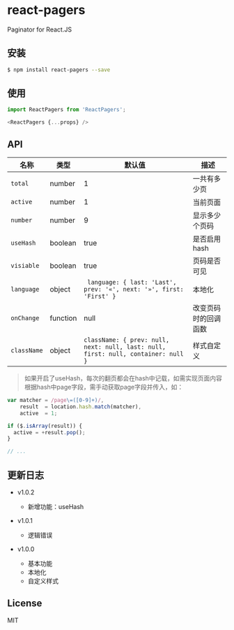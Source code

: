 # react-pagers
Paginator for React.JS

## 安装
```bash
$ npm install react-pagers --save
```

## 使用
```js
import ReactPagers from 'ReactPagers';

<ReactPagers {...props} />
```

## API

| 名称 | 类型 | 默认值 | 描述 |
| ---- | ---- | ---- | --- |
| `total` | number | 1 | 一共有多少页 |
| `active` | number | 1 | 当前页面 |
| `number` | number | 9 | 显示多少个页码 |
| `useHash` | boolean | true | 是否启用hash |
| `visiable` | boolean | true | 页码是否可见 |
| `language` | object | ` language: { last: 'Last', prev: '«', next: '»', first: 'First' }` | 本地化 |
| `onChange` | function | null | 改变页码时的回调函数 |
| `className` | object | `className: { prev: null, next: null, last: null, first: null, container: null }` | 样式自定义 |

> 如果开启了useHash，每次的翻页都会在hash中记载，如需实现页面内容根据hash中page字段，需手动获取page字段并传入，如：

```js
var matcher = /page\=([0-9]+)/,
    result  = location.hash.match(matcher),
    active  = 1;

if ($.isArray(result)) {
  active = +result.pop();
}

// ...
```

## 更新日志
- v1.0.2
  + 新增功能：useHash


- v1.0.1
  + 逻辑错误


- v1.0.0
  + 基本功能
  + 本地化
  + 自定义样式

## License
MIT

